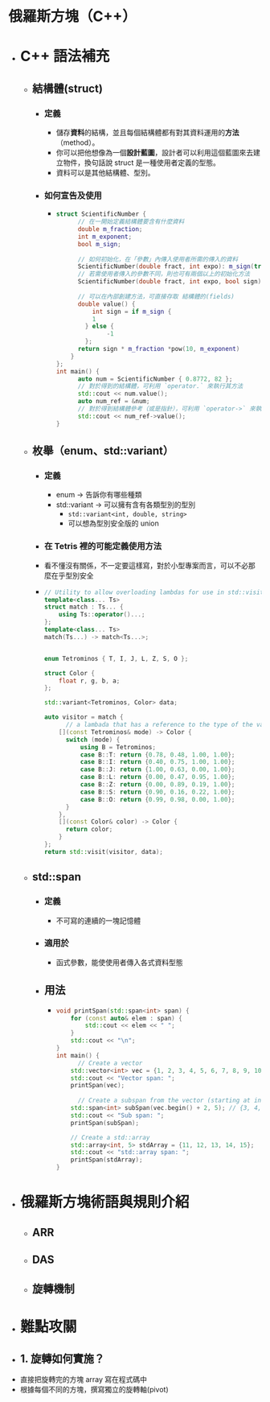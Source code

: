 # 俄羅斯方塊（C++）
- # C++ 語法補充
	- ## 結構體(struct)
		- ### 定義
			- 儲存**資料**的結構，並且每個結構體都有對其資料運用的**方法**（method）。
			- 你可以把他想像為一個**設計藍圖**，設計者可以利用這個藍圖來去建立物件，換句話說 struct 是一種使用者定義的型態。
			- 資料可以是其他結構體、型別。
		- ### 如何宣告及使用
			- ```cpp
			  struct ScientificNumber {
			    	// 在一開始定義結構體要含有什麼資料
			    	double m_fraction;
			    	int m_exponent;
			    	bool m_sign;
			    
			    	// 如何初始化，在「參數」內傳入使用者所需的傳入的資料
			    	ScientificNumber(double fract, int expo): m_sign(true), m_exponent(expo), m_fraction(fract) {}
			    	// 若需使用者傳入的參數不同，則也可有兩個以上的初始化方法
			    	ScientificNumber(double fract, int expo, bool sign): m_sign(sign), m_exponent(expo), m_fraction(fract) {}
			    
			    	// 可以在內部創建方法，可直接存取 結構體的(fields)
			    	double value() {
			        	int sign = if m_sign {
			          	1
			          } else {
			            	-1
			          };
			       	return sign * m_fraction *pow(10, m_exponent)
			      }
			  };
			  int main() {
			    	auto num = ScientificNumber { 0.8772, 82 };
			    	// 對於得到的結構體，可利用 `operator.` 來執行其方法
			    	std::cout << num.value();
			     	auto num_ref = &num;
			    	// 對於得到結構體參考（或是指針），可利用 `operator->` 來執行其方法
			    	std::cout << num_ref->value();
			  }
			  ```
	- ## 枚舉（enum、std::variant）
		- ### 定義
			- enum -> 告訴你有哪些種類
			- std::variant -> 可以擁有含有各類型別的型別
				- `std::variant<int, double, string>`
				- 可以想為型別安全版的 union
		- ###  在 Tetris 裡的可能定義使用方法
		- 看不懂沒有關係，不一定要這樣寫，對於小型專案而言，可以不必那麼在乎型別安全
		- ```cpp
		  // Utility to allow overloading lambdas for use in std::visit
		  template<class... Ts>
		  struct match : Ts... {
		      using Ts::operator()...;
		  };
		  template<class... Ts>
		  match(Ts...) -> match<Ts...>;
		  
		  
		  enum Tetrominos { T, I, J, L, Z, S, O };
		  
		  struct Color {
		      float r, g, b, a;
		  };
		  
		  std::variant<Tetrominos, Color> data;
		  
		  auto visitor = match {
		    	// a lambada that has a reference to the type of the variant
		      [](const Tetrominos& mode) -> Color {
		        switch (mode) {
		            using B = Tetrominos;
		            case B::T: return {0.78, 0.48, 1.00, 1.00};
		            case B::I: return {0.40, 0.75, 1.00, 1.00};
		            case B::J: return {1.00, 0.63, 0.00, 1.00};
		            case B::L: return {0.00, 0.47, 0.95, 1.00};
		            case B::Z: return {0.00, 0.89, 0.19, 1.00};
		            case B::S: return {0.90, 0.16, 0.22, 1.00};
		            case B::O: return {0.99, 0.98, 0.00, 1.00};
		        }
		      },
		      [](const Color& color) -> Color {
		        return color;
		      }
		  };
		  return std::visit(visitor, data);
		  ```
	- ## std::span
		- ### 定義
			- 不可寫的連續的一塊記憶體
		- ### 適用於
			- 函式參數，能使使用者傳入各式資料型態
		- ## 用法
			- ```cpp
			  void printSpan(std::span<int> span) {
			      for (const auto& elem : span) {
			          std::cout << elem << " ";
			      }
			      std::cout << "\n";
			  }
			  int main() {
			    	// Create a vector
			      std::vector<int> vec = {1, 2, 3, 4, 5, 6, 7, 8, 9, 10};
			      std::cout << "Vector span: ";
			      printSpan(vec);
			    
			    	// Create a subspan from the vector (starting at index 2, length 5), does not reallocate array
			      std::span<int> subSpan(vec.begin() + 2, 5); // {3, 4, 5, 6, 7}
			      std::cout << "Sub span: ";
			      printSpan(subSpan);
			  
			      // Create a std::array
			      std::array<int, 5> stdArray = {11, 12, 13, 14, 15};
			      std::cout << "std::array span: ";
			      printSpan(stdArray);
			  }
			  ```
- # 俄羅斯方塊術語與規則介紹
	- ## ARR
	- ## DAS
	- ## 旋轉機制
- # 難點攻關
- ## 1. 旋轉如何實施？
- 直接把旋轉完的方塊 array 寫在程式碼中
- 根據每個不同的方塊，撰寫獨立的旋轉軸(pivot)